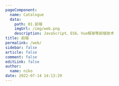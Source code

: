 ```yaml
---
pageComponent: 
  name: Catalogue
  data: 
    path: 01.前端
    imgUrl: /img/web.png
    description: JavaScript、ES6、Vue框架等前端技术
title: 前端
permalink: /web/
sidebar: false
article: false
comment: false
editLink: false
author: 
  name: niko
date: 2022-07-14 14:13:29
---
```

